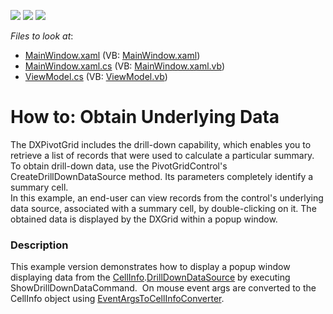 <!-- default badges list -->
![](https://img.shields.io/endpoint?url=https://codecentral.devexpress.com/api/v1/VersionRange/128578831/17.1.3%2B)
[![](https://img.shields.io/badge/Open_in_DevExpress_Support_Center-FF7200?style=flat-square&logo=DevExpress&logoColor=white)](https://supportcenter.devexpress.com/ticket/details/E2173)
[![](https://img.shields.io/badge/📖_How_to_use_DevExpress_Examples-e9f6fc?style=flat-square)](https://docs.devexpress.com/GeneralInformation/403183)
<!-- default badges end -->
<!-- default file list -->
*Files to look at*:

* [MainWindow.xaml](./CS/HowtoObtainUnderlyingData/MainWindow.xaml) (VB: [MainWindow.xaml](./VB/HowtoObtainUnderlyingData/MainWindow.xaml))
* [MainWindow.xaml.cs](./CS/HowtoObtainUnderlyingData/MainWindow.xaml.cs) (VB: [MainWindow.xaml.vb](./VB/HowtoObtainUnderlyingData/MainWindow.xaml.vb))
* [ViewModel.cs](./CS/HowtoObtainUnderlyingData/ViewModel.cs) (VB: [ViewModel.vb](./VB/HowtoObtainUnderlyingData/ViewModel.vb))
<!-- default file list end -->
# How to: Obtain Underlying Data


<p>The DXPivotGrid includes the drill-down capability, which enables you to retrieve a list of records that were used to calculate a particular summary. <br />
To obtain drill-down data, use the PivotGridControl's CreateDrillDownDataSource method. Its parameters completely identify a summary cell.<br />
In this example, an end-user can view records from the control's underlying data source, associated with a summary cell, by double-clicking on it. The obtained data is displayed by the DXGrid within a popup window.</p>


<h3>Description</h3>

This example version demonstrates how to display a popup window displaying data from the <a href="https://documentation.devexpress.com/WPF/DevExpress.Xpf.PivotGrid.CellInfo.class">CellInfo</a>.<a href="https://documentation.devexpress.com/WPF/DevExpress.Xpf.PivotGrid.CellInfo.DrillDownDataSource.property">DrillDownDataSource</a>&nbsp;by executing ShowDrillDownDataCommand. &nbsp;On mouse event args are converted to the CellInfo object using <a href="https://documentation.devexpress.com/WPF/DevExpress.Xpf.PivotGrid.EventArgsToCellInfoConverter.class">EventArgsToCellInfoConverter</a>.

<br/>



